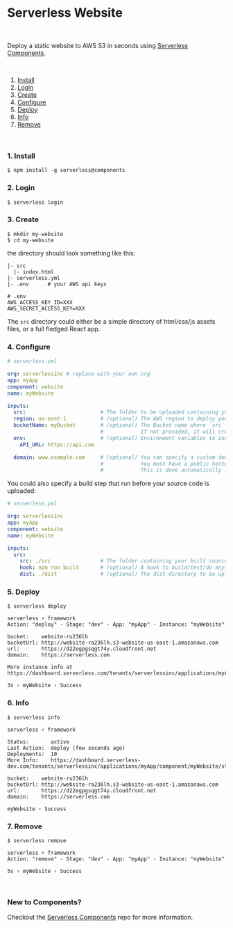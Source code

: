 # Serverless Website

&nbsp;

Deploy a static website to AWS S3 in seconds using [Serverless Components](https://github.com/serverless/components).

&nbsp;

1. [Install](#1-install)
2. [Login](#2-login)
3. [Create](#3-create)
4. [Configure](#4-configure)
5. [Deploy](#5-deploy)
6. [Info](#6-info)
7. [Remove](#7-remove)

&nbsp;

### 1. Install

```
$ npm install -g serverless@components
```

### 2. Login

```
$ serverless login
```

### 3. Create

```
$ mkdir my-website
$ cd my-website
```

the directory should look something like this:


```
|- src
  |- index.html
|- serverless.yml
|- .env      # your AWS api keys

```

```
# .env
AWS_ACCESS_KEY_ID=XXX
AWS_SECRET_ACCESS_KEY=XXX
```

The `src` directory could either be a simple directory of html/css/js assets files, or a full fledged React app.

### 4. Configure

```yml
# serverless.yml

org: serverlessinc # replace with your own org
app: myApp
component: website
name: myWebsite

inputs:
  src:                        # The folder to be uploaded containing your website code
  region: us-east-1           # (optional) The AWS region to deploy your website into
  bucketName: myBucket        # (optional) The Bucket name where `src` files/folder will be upload. 
                              #            If not provided, it will create random bucket name and upload `src` files
  env:                        # (optional) Environment variables to include in a 'env.js' file with your uploaded code.
    API_URL: https://api.com

  domain: www.example.com     # (optional) You can specify a custom domain name for your website.
                              #            You must have a public hosted zone available for this domain in AWS Route53.
                              #            This is done automatically for you if you've purchased the domain via AWS Route53.
```

You could also specify a build step that run before your source code is uploaded:


```yml
# serverless.yml

org: serverlessinc
app: myApp
component: website
name: myWebsite

inputs:
  src:
    src: ./src                # The folder containing your built source artifact
    hook: npm run build       # (optional) A hook to build/test/do anything to your code before uploading
    dist: ./dist              # (optional) The dist directory to be uploaded in case you specified a hook
```
### 5. Deploy

```
$ serverless deploy

serverless ⚡ framework
Action: "deploy" - Stage: "dev" - App: "myApp" - Instance: "myWebsite"

bucket:    website-ru236lh
bucketUrl: http://website-ra236lh.s3-website-us-east-1.amazonaws.com
url:       https://d22egpgsqgt74y.cloudfront.net
domain:    https://serverless.com

More instance info at https://dashboard.serverless.com/tenants/serverlessinc/applications/myApp/component/myWebsite/stage/dev/overview

3s › myWebsite › Success
```

### 6. Info

```
$ serverless info

serverless ⚡ framework

Status:       active
Last Action:  deploy (few seconds ago)
Deployments:  10
More Info:    https://dashboard.serverless-dev.com/tenants/serverlessinc/applications/myApp/component/myWebsite/stage/dev/overview

bucket:    website-ru236lh
bucketUrl: http://website-ra236lh.s3-website-us-east-1.amazonaws.com
url:       https://d22egpgsqgt74y.cloudfront.net
domain:    https://serverless.com

myWebsite › Success
```

### 7. Remove

```
$ serverless remove

serverless ⚡ framework
Action: "remove" - Stage: "dev" - App: "myApp" - Instance: "myWebsite"

5s › myWebsite › Success
```

&nbsp;

### New to Components?

Checkout the [Serverless Components](https://github.com/serverless/components) repo for more information.
